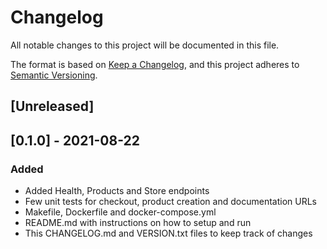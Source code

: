 # Changelog
All notable changes to this project will be documented in this file.

The format is based on [Keep a Changelog](https://keepachangelog.com/en/1.0.0/),
and this project adheres to [Semantic Versioning](https://semver.org/spec/v2.0.0.html).

## [Unreleased]

## [0.1.0] - 2021-08-22
### Added
- Added Health, Products and Store endpoints
- Few unit tests for checkout, product creation and documentation URLs
- Makefile, Dockerfile and docker-compose.yml
- README.md with instructions on how to setup and run
- This CHANGELOG.md and VERSION.txt files to keep track of changes
